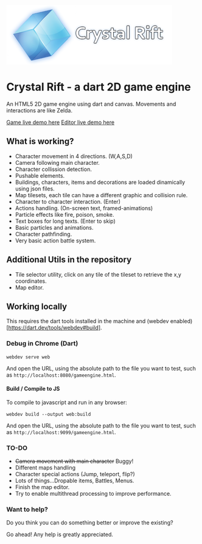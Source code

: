 ![Crystal Rift](https://github.com/foxxor/crystalrift-dart/blob/master/web/assets/web/CrystalRiftLogoTransparent.png?raw=true)

# Crystal Rift - a dart 2D game engine

An HTML5 2D game engine using dart and canvas. Movements and interactions are like Zelda.

[Game live demo here](http://foxxor.github.io/crystalrift-dart/web/gameengine.html)
[Editor live demo here](http://foxxor.github.io/crystalrift-dart/web/editor.html)

## What is working?

* Character movement in 4 directions. (W,A,S,D)
* Camera following main character.
* Character collission detection.
* Pushable elements.
* Buildings, characters, items and decorations are loaded dinamically using json files.
* Map tilesets, each tile can have a different graphic and collision rule.
* Character to character interaction. (Enter)
* Actions handling. (On-screen text, framed-animations)
* Particle effects like fire, poison, smoke.
* Text boxes for long texts. (Enter to skip)
* Basic particles and animations.
* Character pathfinding.
* Very basic action battle system.

## Additional Utils in the repository

* Tile selector utility, click on any tile of the tileset to retrieve the x,y coordinates.
* Map editor.

## Working locally

This requires the dart tools installed in the machine and (webdev enabled)[https://dart.dev/tools/webdev#build].

### Debug in Chrome (Dart)

```
webdev serve web
```

And open the URL, using the absolute path to the file you want to test, such as `http://localhost:8080/gameengine.html`.

#### Build / Compile to JS

To compile to javascript and run in any browser:

```
webdev build --output web:build
```

And open the URL, using the absolute path to the file you want to test, such as `http://localhost:9099/gameengine.html`.


### TO-DO

* ~~Camera movement with main character~~ Buggy!
* Different maps handling
* Character special actions (Jump, teleport, flip?)
* Lots of things...Dropable items, Battles, Menus.
* Finish the map editor.
* Try to enable multithread processing to improve performance.

### Want to help?

Do you think you can do something better or improve the existing?

Go ahead! Any help is greatly appreciated.

